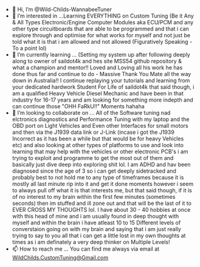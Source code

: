 - 👋 Hi, I’m @Wild-Childs-WannabeeTuner
- 👀 I’m interested in ...Learning EVERYTHING on Custom Tuning (Be it Any & All Types Electronic/Engine Computer Modules aka ECU/PCM and any other type circuitboards that are able to be programmed and that i can explore through and optimise for what works for myself and not just be told what it is that i am allowed and not allowed (Figuratively Speaking -To a point lol)
- 🌱 I’m currently learning ... (Setting my system up after following deeply along to owner of saildot4k and hes site MSS54 github repository & what a champion and mentor!! Loved and Loving all his work he has done thus far and continue to do - Massive Thank You Mate all the way down in Australia!! I continue replaying your tutorials and learning from your dedicated hardwork Student For Life of saildot4k that said though, i am a qualified  Heavy Vehicle Diesel Mechanic and have been in that industry for 16-17 years and am looking for something more indepth and can continue those "OHH FaRkU!!" Moments hahaha  
- 💞️ I’m looking to collaborate on ... All of the Software tuning nad elctronics diagnostics and Performance Tuning with my laptop and the OBD port on Light Vehicles and Even other Interfaces for small motors and then via the J1939 data link or J-Link (incase i got the J1939 Incorrect as it has been a while but that would be for heavy Vehicles etc) and also looking at other types of platforms to use and look into learning that may help with the vehicles or other electronic PCB's i am trying to exploit and programme to get the most out of them and basically just dive deep into exploring shit lol. I am ADHD and hav been diagnosed since the age of 3 so i can get deeply sidetracked and probably best to not hold me to any type of timeframes because it is mostly all last minute rip into it and get it done moments however i seem to always pull off what it is that interests me, but that said though, if it is of no interest to my brain within the first few minutes (sometimes seconds) then im stuffed and ill zone out and that will be the last of it to EVER CROSS MY THOUGHTS lol. I have about 30 - 40 hobbies at once with this head of mine and i am usually found in deep thought with myself and within the brain i have atleast 10 to 15 Different levels of converstaion going on with my brain and saying that i am just really trying to say to you all that i can get a little lost in my own thoughts at times as i am definately a very deep thinker on Multiple Levels!
- 📫 How to reach me ...  You can find me always via email at WildChilds.CustomTuning@Gmail.com 

<!---
Wild-Childs-WannabeeTuner/Wild-Childs-WannabeeTuner is a ✨ special ✨ repository because its `README.md` (this file) appears on your GitHub profile.
You can click the Preview link to take a look at your changes.
--->
